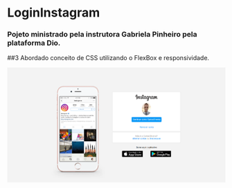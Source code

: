 # LoginInstagram


### Pojeto ministrado pela instrutora Gabriela Pinheiro pela plataforma Dio.

##3 Abordado conceito de CSS utilizando o FlexBox e responsividade.



![Login](https://github.com/CarlosAlexFO/LoginInstagram/blob/main/img/Img.png)
